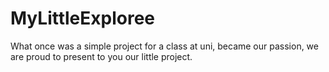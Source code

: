 # MyLittleExploree
What once was a simple project for a class at uni, became our passion, we are proud to present to you our little project.
